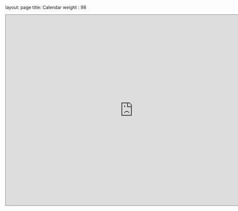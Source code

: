 layout: page
title: Calendar
weight : 98

<iframe src="https://calendar.google.com/calendar/embed?height=600&wkst=1&bgcolor=%23ffffff&ctz=Asia%2FHong_Kong&src=NG9uNWI0MmkxYm1ycWRpcnQ4NmU0NnZjazYxbnV1YWhAaW1wb3J0LmNhbGVuZGFyLmdvb2dsZS5jb20&src=ZW4uaG9uZ19rb25nI2hvbGlkYXlAZ3JvdXAudi5jYWxlbmRhci5nb29nbGUuY29t&color=%23F4511E&color=%230B8043" style="border:solid 1px #777" width="800" height="600" frameborder="0" scrolling="no"></iframe>
